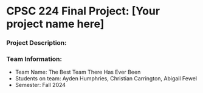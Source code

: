 # CPSC 224 Final Project: [Your project name here]

### Project Description:


### Team Information:

- Team Name:  The Best Team There Has Ever Been
- Students on team: Ayden Humphries, Christian Carrington, Abigail Fewel
- Semester: Fall 2024


